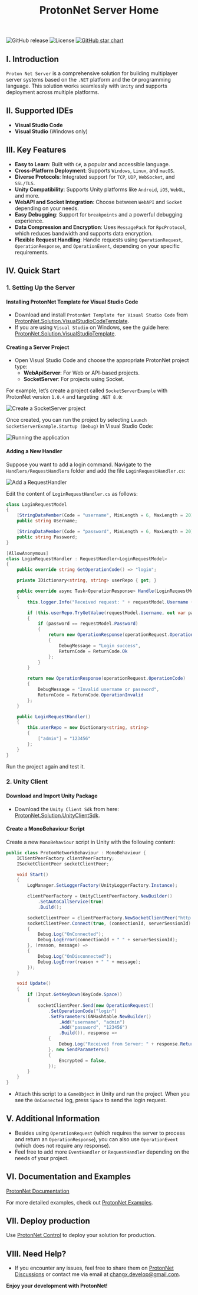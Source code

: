 ﻿---
layout: default
title: ProtonNet Server Home
---

![GitHub release](https://img.shields.io/github/release/XmobiTea-Family/ProtonNetSolution.svg) ![License](https://img.shields.io/github/license/XmobiTea-Family/ProtonNetSolution) [![GitHub star chart](https://img.shields.io/github/stars/XmobiTea-Family/ProtonNetSolution?style=social)](https://star-history.com/#XmobiTea-Family/ProtonNetSolution)

## I. Introduction

`Proton Net Server` is a comprehensive solution for building multiplayer server systems based on the `.NET` platform and the `C#` programming language. This solution works seamlessly with `Unity` and supports deployment across multiple platforms.

## II. Supported IDEs

- **Visual Studio Code**
- **Visual Studio** (Windows only)

## III. Key Features

- **Easy to Learn**: Built with `C#`, a popular and accessible language.
- **Cross-Platform Deployment**: Supports `Windows`, `Linux`, and `macOS`.
- **Diverse Protocols**: Integrated support for `TCP`, `UDP`, `WebSocket`, and `SSL/TLS`.
- **Unity Compatibility**: Supports Unity platforms like `Android`, `iOS`, `WebGL`, and more.
- **WebAPI and Socket Integration**: Choose between `WebAPI` and `Socket` depending on your needs.
- **Easy Debugging**: Support for `breakpoints` and a powerful debugging experience.
- **Data Compression and Encryption**: Uses `MessagePack` for `RpcProtocol`, which reduces bandwidth and supports data encryption.
- **Flexible Request Handling**: Handle requests using `OperationRequest`, `OperationResponse`, and `OperationEvent`, depending on your specific requirements.

## IV. Quick Start

### 1. Setting Up the Server

#### Installing ProtonNet Template for Visual Studio Code

- Download and install `ProtonNet Template for Visual Studio Code` from [ProtonNet.Solution.VisualStudioCodeTemplate](https://github.com/XmobiTea-Family/ProtonNet.Solution.VisualStudioCodeTemplate).
- If you are using `Visual Studio` on Windows, see the guide here: [ProtonNet.Solution.VisualStudioTemplate](https://github.com/XmobiTea-Family/ProtonNet.Solution.VisualStudioTemplate).

#### Creating a Server Project

- Open Visual Studio Code and choose the appropriate ProtonNet project type:
  - **WebApiServer**: For Web or API-based projects.
  - **SocketServer**: For projects using Socket.

For example, let’s create a project called `SocketServerExample` with ProtonNet version `1.0.4` and targeting `.NET 8.0`:

![Create a SocketServer project](images/image.png)

Once created, you can run the project by selecting `Launch SocketServerExample.Startup (Debug)` in Visual Studio Code:

![Running the application](images/image-2.png)

#### Adding a New Handler

Suppose you want to add a login command. Navigate to the `Handlers/RequestHandlers` folder and add the file `LoginRequestHandler.cs`:

![Add a RequestHandler](images/image-4.png)

Edit the content of `LoginRequestHandler.cs` as follows:

```csharp
class LoginRequestModel
{
    [StringDataMember(Code = "username", MinLength = 6, MaxLength = 20)]
    public string Username;

    [StringDataMember(Code = "password", MinLength = 6, MaxLength = 20)]
    public string Password;
}

[AllowAnonymous]
class LoginRequestHandler : RequestHandler<LoginRequestModel>
{
    public override string GetOperationCode() => "login";

    private IDictionary<string, string> userRepo { get; }

    public override async Task<OperationResponse> Handle(LoginRequestModel requestModel, OperationRequest operationRequest, SendParameters sendParameters, IUserPeer userPeer, ISession session)
    {
        this.logger.Info("Received request: " + requestModel.Username + " " + requestModel.Password);

        if (this.userRepo.TryGetValue(requestModel.Username, out var password))
        {
            if (password == requestModel.Password)
            {
                return new OperationResponse(operationRequest.OperationCode)
                {
                    DebugMessage = "Login success",
                    ReturnCode = ReturnCode.Ok
                };
            }
        }

        return new OperationResponse(operationRequest.OperationCode)
        {
            DebugMessage = "Invalid username or password",
            ReturnCode = ReturnCode.OperationInvalid
        };
    }

    public LoginRequestHandler()
    {
        this.userRepo = new Dictionary<string, string>
        {
            ["admin"] = "123456"
        };
    }
}
```

Run the project again and test it.

### 2. Unity Client

#### Download and Import Unity Package

- Download the `Unity Client Sdk` from here: [ProtonNet.Solution.UnityClientSdk](https://github.com/XmobiTea-Family/ProtonNet.Solution.UnityClientSdk).

#### Create a MonoBehaviour Script

Create a new `MonoBehaviour` script in Unity with the following content:

```csharp
public class ProtonNetworkBehaviour : MonoBehaviour {
    IClientPeerFactory clientPeerFactory;
    ISocketClientPeer socketClientPeer;

    void Start()
    {
        LogManager.SetLoggerFactory(UnityLoggerFactory.Instance);

        clientPeerFactory = UnityClientPeerFactory.NewBuilder()
            .SetAutoCallService(true)
            .Build();

        socketClientPeer = clientPeerFactory.NewSocketClientPeer("http://127.0.0.1:32202", XmobiTea.ProtonNet.Client.Socket.Types.TransportProtocol.Tcp);
        socketClientPeer.Connect(true, (connectionId, serverSessionId) =>
        {
            Debug.Log("OnConnected");
            Debug.LogError(connectionId + " " + serverSessionId);
        }, (reason, message) =>
        {
            Debug.Log("OnDisconnected");
            Debug.LogError(reason + " " + message);
        });
    }

    void Update()
    {
        if (Input.GetKeyDown(KeyCode.Space))
        {
            socketClientPeer.Send(new OperationRequest()
                .SetOperationCode("login")
                .SetParameters(GNHashtable.NewBuilder()
                    .Add("username", "admin")
                    .Add("password", "123456")
                    .Build()), response =>
                {
                    Debug.Log("Received from Server: " + response.ReturnCode + ", DebugMessage: " + response.DebugMessage);
                }, new SendParameters()
                {
                    Encrypted = false,
                });
        }
    }
}
```

- Attach this script to a `GameObject` in Unity and run the project. When you see the `OnConnected` log, press `Space` to send the login request.

## V. Additional Information

* Besides using `OperationRequest` (which requires the server to process and return an `OperationResponse`), you can also use `OperationEvent` (which does not require any response).
* Feel free to add more `EventHandler` or `RequestHandler` depending on the needs of your project.

## VI. Documentation and Examples

[ProtonNet Documentation](https://docs.protonnetserver.com)

For more detailed examples, check out [ProtonNet Examples](https://github.com/XmobiTea-Family/ProtonNet.Solution.Examples).

## VII. Deploy production

Use [ProtonNet Control](https://github.com/XmobiTea-Family/ProtonNet.Solution.Control) to deploy your solution for production.

## VIII. Need Help?

- If you encounter any issues, feel free to share them on [ProtonNet Discussions](https://discussions.protonnetserver.com) or contact me via email at changx.develop@gmail.com.

**Enjoy your development with ProtonNet!**
